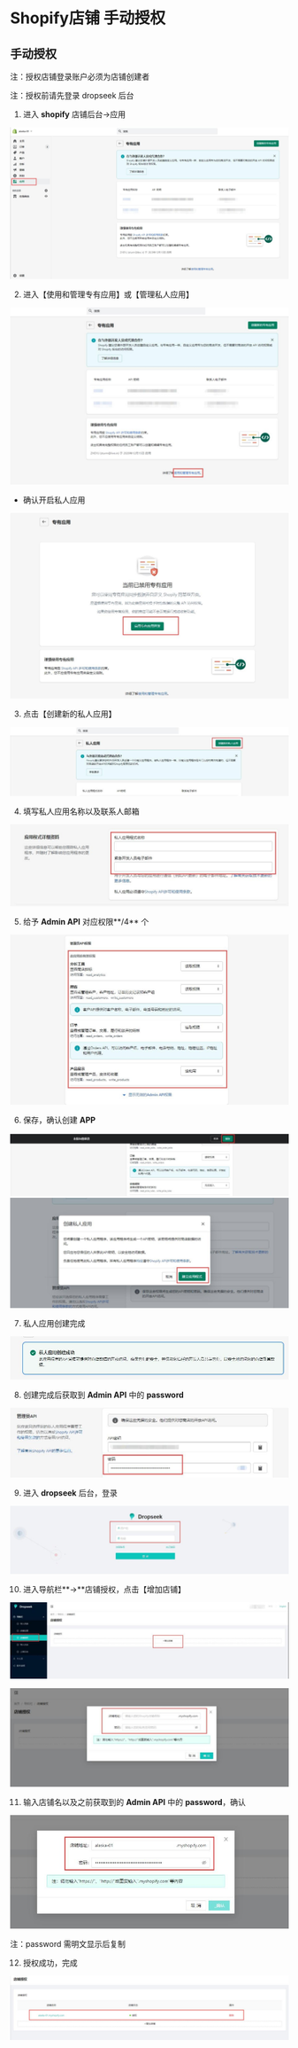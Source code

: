# Shopify店铺 手动授权

## **手动授权**

注：授权店铺登录账户必须为店铺创建者

注：授权前请先登录 dropseek 后台

1. 进入 **shopify** 店铺后台-&gt;应用

![](../.gitbook/assets/9%20%281%29.jpeg)

2. 进入【使用和管理专有应用】或【管理私人应用】

![](../.gitbook/assets/10.jpeg)

* 确认开启私人应用

![](../.gitbook/assets/12%20%281%29.jpeg)

3. 点击【创建新的私人应用】

![](../.gitbook/assets/13%20%281%29.jpeg)

4. 填写私人应用名称以及联系人邮箱

![](../.gitbook/assets/14%20%281%29%20%281%29%20%281%29.jpeg)

5. 给予 **Admin API** 对应权限**/4** 个

![](../.gitbook/assets/15%20%281%29%20%281%29%20%281%29%20%281%29.jpeg)

6. 保存，确认创建 **APP**

![](../.gitbook/assets/16%20%281%29.jpeg)![](../.gitbook/assets/17%20%281%29%20%281%29%20%281%29.jpeg)

7. 私人应用创建完成

![](../.gitbook/assets/18%20%281%29.jpeg)

8. 创建完成后获取到 **Admin API** 中的 **password**

![](../.gitbook/assets/19%20%283%29%20%281%29%20%281%29.jpeg)

9. 进入 **dropseek** 后台，登录

![](../.gitbook/assets/19.jpeg)

10. 进入导航栏**-&gt;**店铺授权，点击【增加店铺】

![](../.gitbook/assets/21%20%284%29.jpeg)

![](../.gitbook/assets/22.jpeg)

11. 输入店铺名以及之前获取到的 **Admin API** 中的 **password**，确认

![](../.gitbook/assets/23.jpeg)

注：password 需明文显示后复制

12. 授权成功，完成

![](../.gitbook/assets/24%20%282%29%20%281%29%20%281%29.png)

